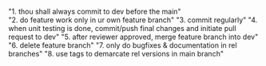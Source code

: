 "1. thou shall always commit to dev before the main"  
"2. do feature work only in ur own feature branch" 
"3. commit regularly" 
"4. when unit testing is done, commit/push final changes and initiate pull request to dev" 
"5. after reviewer approved, merge feature branch into dev"
"6. delete feature branch"
"7. only do bugfixes & documentation in rel branches"
"8. use tags to demarcate rel versions in main branch" 